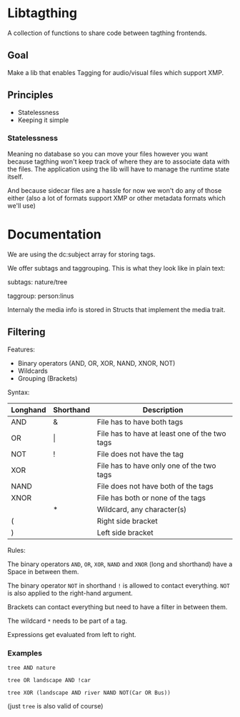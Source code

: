 # Libtagthing

A collection of functions to share code between tagthing frontends.

## Goal

Make a lib that enables Tagging for audio/visual files which support XMP.

## Principles

- Statelessness
- Keeping it simple

### Statelessness

Meaning no database so you can move your files however you want because tagthing
won't keep track of where they are to associate data with the files. The
application using the lib will have to manage the runtime state itself.

And because sidecar files are a hassle for now we won't do any of those either
(also a lot of formats support XMP or other metadata formats which we'll use)

# Documentation
We are using the dc:subject array for storing tags.

We offer subtags and taggrouping. This is what they look like in plain text:

subtags: nature/tree

taggroup: person:linus

Internaly the media info is stored in Structs that implement the media trait.

## Filtering

Features:
- Binary operators (AND, OR, XOR, NAND, XNOR, NOT)
- Wildcards
- Grouping (Brackets)

Syntax:

| Longhand | Shorthand | Description |
|----------|-----------|-------------|
|  AND     |     &     |File has to have both tags|
|  OR      |    \|     |File has to have at least one of the two tags|
|  NOT     |     !     |File does not have the tag|
|  XOR     |           |File has to have only one of the two tags|
|  NAND    |           |File does not have both of the tags|
|  XNOR    |           |File has both or none of the tags|
|          |     *     |Wildcard, any character(s)|
|  \(      |           |Right side bracket|
|  \)      |           |Left side bracket|


Rules:

The binary operators `AND`, `OR`, `XOR`, `NAND` and `XNOR` (long and shorthand) have a Space in between them.

The binary operator `NOT` in shorthand `!` is allowed to contact everything. `NOT` is also applied to the right-hand argument.

Brackets can contact everything but need to have a filter in between them.

The wildcard `*` needs to be part of a tag.

Expressions get evaluated from left to right.

### Examples


`tree AND nature`

`tree OR landscape AND !car`

`tree XOR (landscape AND river NAND NOT(Car OR Bus))`

(just `tree` is also valid of course)
